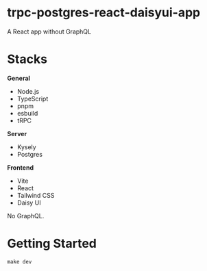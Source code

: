 # trpc-postgres-react-daisyui-app

A React app without GraphQL

# Stacks

**General**

- Node.js
- TypeScript
- pnpm
- esbuild
- tRPC

**Server**

- Kysely
- Postgres

**Frontend**

- Vite
- React
- Tailwind CSS
- Daisy UI

No GraphQL.

# Getting Started

```
make dev
```

